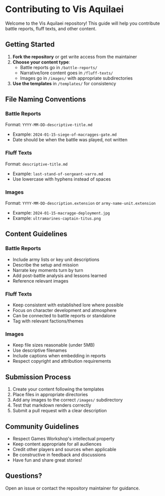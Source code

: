 # Contributing to Vis Aquilaei

Welcome to the Vis Aquilaei repository! This guide will help you contribute battle reports, fluff texts, and other content.

## Getting Started

1. **Fork the repository** or get write access from the maintainer
2. **Choose your content type**:
   - Battle reports go in `/battle-reports/`
   - Narrative/lore content goes in `/fluff-texts/`
   - Images go in `/images/` with appropriate subdirectories
3. **Use the templates** in `/templates/` for consistency

## File Naming Conventions

### Battle Reports
Format: `YYYY-MM-DD-descriptive-title.md`
- Example: `2024-01-15-siege-of-macragges-gate.md`
- Date should be when the battle was played, not written

### Fluff Texts
Format: `descriptive-title.md`
- Example: `last-stand-of-sergeant-varro.md`
- Use lowercase with hyphens instead of spaces

### Images
Format: `YYYY-MM-DD-description.extension` or `army-name-unit.extension`
- Example: `2024-01-15-macragge-deployment.jpg`
- Example: `ultramarines-captain-titus.png`

## Content Guidelines

### Battle Reports
- Include army lists or key unit descriptions
- Describe the setup and mission
- Narrate key moments turn by turn
- Add post-battle analysis and lessons learned
- Reference relevant images

### Fluff Texts
- Keep consistent with established lore where possible
- Focus on character development and atmosphere
- Can be connected to battle reports or standalone
- Tag with relevant factions/themes

### Images
- Keep file sizes reasonable (under 5MB)
- Use descriptive filenames
- Include captions when embedding in reports
- Respect copyright and attribution requirements

## Submission Process

1. Create your content following the templates
2. Place files in appropriate directories
3. Add any images to the correct `/images/` subdirectory
4. Test that markdown renders correctly
5. Submit a pull request with a clear description

## Community Guidelines

- Respect Games Workshop's intellectual property
- Keep content appropriate for all audiences
- Credit other players and sources when applicable
- Be constructive in feedback and discussions
- Have fun and share great stories!

## Questions?

Open an issue or contact the repository maintainer for guidance.